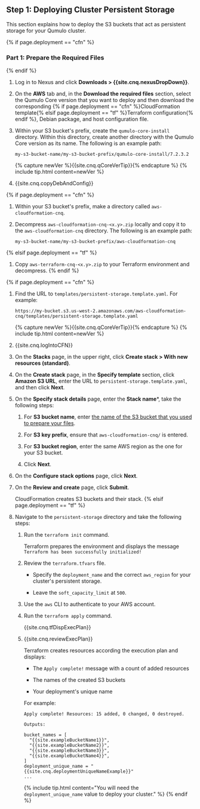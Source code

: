 <a id="deploy-persistent-storage"></a>
## Step 1: Deploying Cluster Persistent Storage
This section explains how to deploy the S3 buckets that act as persistent storage for your Qumulo cluster.

{% if page.deployment == "cfn" %}
<a id="prepare-required-files"></a>
### Part 1: Prepare the Required Files
{% endif %}
1. Log in to Nexus and click **Downloads > {{site.cnq.nexusDropDown}}**.

1. On the **AWS** tab and, in the **Download the required files** section, select the Qumulo Core version that you want to deploy and then download the corresponding {% if page.deployment == "cfn" %}CloudFormation template{% elsif page.deployment == "tf" %}Terraform configuration{% endif %}, Debian package, and host configuration file.

1. Within your S3 bucket's prefix, create the `qumulo-core-install` directory. Within this directory, create another directory with the Qumulo Core version as its name. The following is an example path:

   ```
   my-s3-bucket-name/my-s3-bucket-prefix/qumulo-core-install/7.2.3.2
   ```

   {% capture newVer %}{{site.cnq.qCoreVerTip}}{% endcapture %}
   {% include tip.html content=newVer %}

1. {{site.cnq.copyDebAndConfig}}

{% if page.deployment == "cfn" %}
1. Within your S3 bucket's prefix, make a directory called `aws-cloudformation-cnq`.

1. Decompress `aws-cloudformation-cnq-<x.y>.zip` locally and copy it to the `aws-cloudformation-cnq` directory. The following is an example path:

   ```
   my-s3-bucket-name/my-s3-bucket-prefix/aws-cloudformation-cnq
   ```
{% elsif page.deployment == "tf" %}
1. Copy `aws-terraform-cnq-<x.y>.zip` to your Terraform environment and decompress.
{% endif %}

{% if page.deployment == "cfn" %}
1. Find the URL to `templates/persistent-storage.template.yaml`. For example:

   ```
   https://my-bucket.s3.us-west-2.amazonaws.com/aws-cloudformation-cnq/templates/persistent-storage.template.yaml
   ```

   {% capture newVer %}{{site.cnq.qCoreVerTip}}{% endcapture %}
   {% include tip.html content=newVer %}

1. {{site.cnq.logIntoCFN}}

1. On the **Stacks** page, in the upper right, click **Create stack > With new resources (standard)**.

1. On the **Create stack** page, in the **Specify template** section, click **Amazon S3 URL**, enter the URL to `persistent-storage.template.yaml`, and then click **Next**.

1. On the **Specify stack details** page, enter the **Stack name***, take the following steps:

   1. For **S3 bucket name**, enter [the name of the S3 bucket that you used to prepare your files](#prepare-required-files).

   1. For **S3 key prefix**, ensure that `aws-cloudformation-cnq/` is entered.

   1. For **S3 bucket region**, enter the same AWS region as the one for your S3 bucket.
  
   1. Click **Next**.

1. On the **Configure stack options** page, click **Next**.

1. On the **Review and create** page, click **Submit**.

   CloudFormation creates S3 buckets and their stack.
{% elsif page.deployment == "tf" %}

1. Navigate to the `persistent-storage` directory and take the following steps:

   1. Run the `terraform init` command.

      Terraform prepares the environment and displays the message `Terraform has been successfully initialized!`

   1. Review the `terraform.tfvars` file.

      * Specify the `deployment_name` and the correct `aws_region` for your cluster's persistent storage.
        
      * Leave the `soft_capacity_limit` at `500`.

   1. Use the `aws` CLI to authenticate to your AWS account.

   1. Run the `terraform apply` command.
  
      {{site.cnq.tfDispExecPlan}}

   1. {{site.cnq.reviewExecPlan}}

      Terraform creates resources according the execution plan and displays:

      * The `Apply complete!` message with a count of added resources
        
      * The names of the created S3 buckets
        
      * Your deployment's unique name
     
      For example:
     
      ```
      Apply complete! Resources: 15 added, 0 changed, 0 destroyed.
      
      Outputs:

      bucket_names = [
        "{{site.exampleBucketName1}}",
        "{{site.exampleBucketName2}}",
        "{{site.exampleBucketName3}}",
        "{{site.exampleBucketName4}}",
      ]
      deployment_unique_name = "{{site.cnq.deploymentUniqueNameExample}}"
      ...
      ```

      {% include tip.html content="You will need the `deployment_unique_name` value to deploy your cluster." %}
{% endif %}
